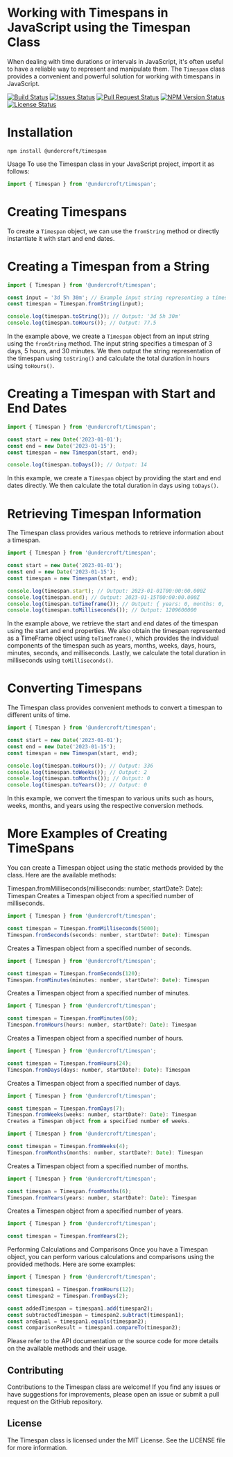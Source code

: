 # Working with Timespans in JavaScript using the Timespan Class

When dealing with time durations or intervals in JavaScript, it's often useful to have a reliable way to represent and manipulate them. The `Timespan` class provides a convenient and powerful solution for working with timespans in JavaScript.

[![Build Status](https://img.shields.io/github/actions/workflow/status/mikejg101/timespan/publish.yml)](https://img.shields.io/github/actions/workflow/status/mikejg101/timespan/publish.yml) [![Issues Status](https://img.shields.io/github/issues/mikejg101/timespan)](https://img.shields.io/github/issues/mikejg101/timespan) [![Pull Request Status](https://img.shields.io/github/issues-pr-raw/mikejg101/timespan)](https://img.shields.io/github/issues-pr-raw/mikejg101/timespan) [![NPM Version Status](https://img.shields.io/npm/v/@undercroft/timespan)](https://img.shields.io/npm/v/@undercroft/timespan) [![License Status](https://img.shields.io/github/license/mikejg101/timespan)](https://img.shields.io/github/license/mikejg101/timespan)  

# Installation

```shell
npm install @undercroft/timespan
```

Usage
To use the Timespan class in your JavaScript project, import it as follows:

```javascript
import { Timespan } from '@undercroft/timespan';
```

# Creating Timespans

To create a `Timespan` object, we can use the `fromString` method or directly instantiate it with start and end dates.

# Creating a Timespan from a String

```javascript
import { Timespan } from '@undercroft/timespan';

const input = '3d 5h 30m'; // Example input string representing a timespan
const timespan = Timespan.fromString(input);

console.log(timespan.toString()); // Output: '3d 5h 30m'
console.log(timespan.toHours()); // Output: 77.5
```

In the example above, we create a `Timespan` object from an input string using the `fromString` method. The input string specifies a timespan of 3 days, 5 hours, and 30 minutes. We then output the string representation of the timespan using `toString()` and calculate the total duration in hours using `toHours()`.

# Creating a Timespan with Start and End Dates

```javascript
import { Timespan } from '@undercroft/timespan';

const start = new Date('2023-01-01');
const end = new Date('2023-01-15');
const timespan = new Timespan(start, end);

console.log(timespan.toDays()); // Output: 14
```

In this example, we create a `Timespan` object by providing the start and end dates directly. We then calculate the total duration in days using `toDays()`.

# Retrieving Timespan Information

The Timespan class provides various methods to retrieve information about a timespan.

```javascript
import { Timespan } from '@undercroft/timespan';

const start = new Date('2023-01-01');
const end = new Date('2023-01-15');
const timespan = new Timespan(start, end);

console.log(timespan.start); // Output: 2023-01-01T00:00:00.000Z
console.log(timespan.end); // Output: 2023-01-15T00:00:00.000Z
console.log(timespan.toTimeframe()); // Output: { years: 0, months: 0, weeks: 2, days: 0, hours: 0, minutes: 0, seconds: 0, milliseconds: 0 }
console.log(timespan.toMilliseconds()); // Output: 1209600000
```

In the example above, we retrieve the start and end dates of the timespan using the start and end properties. We also obtain the timespan represented as a TimeFrame object using `toTimeframe()`, which provides the individual components of the timespan such as years, months, weeks, days, hours, minutes, seconds, and milliseconds. Lastly, we calculate the total duration in milliseconds using `toMilliseconds()`.

# Converting Timespans

The Timespan class provides convenient methods to convert a timespan to different units of time.

```javascript
import { Timespan } from '@undercroft/timespan';

const start = new Date('2023-01-01');
const end = new Date('2023-01-15');
const timespan = new Timespan(start, end);

console.log(timespan.toHours()); // Output: 336
console.log(timespan.toWeeks()); // Output: 2
console.log(timespan.toMonths()); // Output: 0
console.log(timespan.toYears()); // Output: 0
```

In this example, we convert the timespan to various units such as hours, weeks, months, and years using the respective conversion methods.

# More Examples of Creating TimeSpans

You can create a Timespan object using the static methods provided by the class. Here are the available methods:

Timespan.fromMilliseconds(milliseconds: number, startDate?: Date): Timespan
Creates a Timespan object from a specified number of milliseconds.

```javascript
import { Timespan } from '@undercroft/timespan';

const timespan = Timespan.fromMilliseconds(5000);
Timespan.fromSeconds(seconds: number, startDate?: Date): Timespan
```
Creates a Timespan object from a specified number of seconds.

```javascript
import { Timespan } from '@undercroft/timespan';

const timespan = Timespan.fromSeconds(120);
Timespan.fromMinutes(minutes: number, startDate?: Date): Timespan
```
Creates a Timespan object from a specified number of minutes.

```javascript
import { Timespan } from '@undercroft/timespan';

const timespan = Timespan.fromMinutes(60);
Timespan.fromHours(hours: number, startDate?: Date): Timespan
```
Creates a Timespan object from a specified number of hours.

```javascript
import { Timespan } from '@undercroft/timespan';

const timespan = Timespan.fromHours(24);
Timespan.fromDays(days: number, startDate?: Date): Timespan
```
Creates a Timespan object from a specified number of days.

```javascript
import { Timespan } from '@undercroft/timespan';

const timespan = Timespan.fromDays(7);
Timespan.fromWeeks(weeks: number, startDate?: Date): Timespan
Creates a Timespan object from a specified number of weeks.
```

```javascript
import { Timespan } from '@undercroft/timespan';

const timespan = Timespan.fromWeeks(4);
Timespan.fromMonths(months: number, startDate?: Date): Timespan
```
Creates a Timespan object from a specified number of months.

```javascript
import { Timespan } from '@undercroft/timespan';

const timespan = Timespan.fromMonths(6);
Timespan.fromYears(years: number, startDate?: Date): Timespan
```
Creates a Timespan object from a specified number of years.

```javascript
import { Timespan } from '@undercroft/timespan';

const timespan = Timespan.fromYears(2);
```
Performing Calculations and Comparisons
Once you have a Timespan object, you can perform various calculations and comparisons using the provided methods. Here are some examples:

```javascript
import { Timespan } from '@undercroft/timespan';

const timespan1 = Timespan.fromHours(12);
const timespan2 = Timespan.fromDays(2);

const addedTimespan = timespan1.add(timespan2);
const subtractedTimespan = timespan2.subtract(timespan1);
const areEqual = timespan1.equals(timespan2);
const comparisonResult = timespan1.compareTo(timespan2);
```
Please refer to the API documentation or the source code for more details on the available methods and their usage.

## Contributing
Contributions to the Timespan class are welcome! If you find any issues or have suggestions for improvements, please open an issue or submit a pull request on the GitHub repository.

## License
The Timespan class is licensed under the MIT License. See the LICENSE file for more information.
